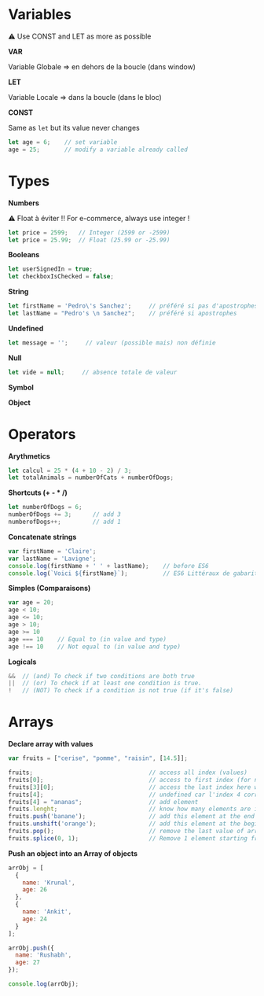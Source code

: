# Variables
:warning: Use CONST and LET as more as possible

**VAR**

Variable Globale => en dehors de la boucle (dans window)

**LET**

Variable Locale => dans la boucle (dans le bloc)

**CONST**

Same as `let` but its value never changes

```javascript
let age = 6;    // set variable
age = 25;       // modify a variable already called
```

# Types
**Numbers**

:warning: Float à éviter !! For e-commerce, always use integer !
```javascript
let price = 2599;   // Integer (2599 or -2599)
let price = 25.99;  // Float (25.99 or -25.99)
```
**Booleans**
```javascript
let userSignedIn = true;
let checkboxIsChecked = false;
```
**String**
```javascript
let firstName = 'Pedro\'s Sanchez';     // préféré si pas d'apostrophes et pour concaténation
let lastName = "Pedro's \n Sanchez";    // préféré si apostrophes
```
**Undefined**
```javascript
let message = '';     // valeur (possible mais) non définie
```
**Null**
```javascript
let vide = null;     // absence totale de valeur
```
**Symbol**

**Object**

# Operators
**Arythmetics**
```javascript
let calcul = 25 * (4 + 10 - 2) / 3;
let totalAnimals = numberOfCats + numberOfDogs;
```
**Shortcuts (+ - * /)**
```javascript
let numberOfDogs = 6;
numberOfDogs += 3;      // add 3
numberofDogs++;         // add 1 
```
**Concatenate strings**
```javascript
var firstName = 'Claire';
var lastName = 'Lavigne';
console.log(firstName + ' ' + lastName);    // before ES6
console.log(`Voici ${firstName}`);          // ES6 Littéraux de gabarits
```
**Simples (Comparaisons)**
```javascript
var age = 20;
age < 10;
age <= 10;
age > 10;
age >= 10
age === 10    // Equal to (in value and type)
age !== 10    // Not equal to (in value and type)
```
**Logicals**
```javascript
&&  // (and) To check if two conditions are both true
||  // (or) To check if at least one condition is true.
!   // (NOT) To check if a condition is not true (if it's false)
```

# Arrays
**Declare array with values**
```javascript
var fruits = ["cerise", "pomme", "raisin", [14.5]];

fruits;                                 // access all index (values)
fruits[0];                              // access to first index (for new variable or console.log)
fruits[3][0];                           // access the last index here which is an array and access its first element (14.5)
fruits[4];                              // undefined car l'index 4 correspond à la 5e valeur
fruits[4] = "ananas";                   // add element
fruits.lenght;                          // know how many elements are in the array
fruits.push('banane');                  // add this element at the end of the array
fruits.unshift('orange');               // add this element at the beginning of the array
fruits.pop();                           // remove the last value of array
fruits.splice(0, 1);                    // Remove 1 element starting from number 0
```
**Push an object into an Array of objects**
```javascript
arrObj = [
  {
    name: 'Krunal',
    age: 26
  },
  {
    name: 'Ankit',
    age: 24
  }
];

arrObj.push({
  name: 'Rushabh',
  age: 27
});

console.log(arrObj);
```

